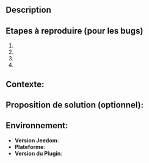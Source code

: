 ## Description

## Etapes à reproduire (pour les bugs)
1.
2.
3.
4.

## Contexte:

## Proposition de solution (optionnel):

## Environnement:
* **Version Jeedom**:
* **Plateforme**:
* **Version du Plugin**:
